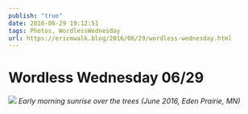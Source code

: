 ```yaml
---
publish: "true"
date: 2016-06-29 19:12:51
tags: Photos, WordlessWednesday
url: https://ericmwalk.blog/2016/06/29/wordless-wednesday.html
---
```


# Wordless Wednesday 06/29

![](https://ericmwalk.blog/uploads/2022/f9e3977c21.jpg)
*Early morning sunrise over the trees (June 2016, Eden Prairie, MN)*
